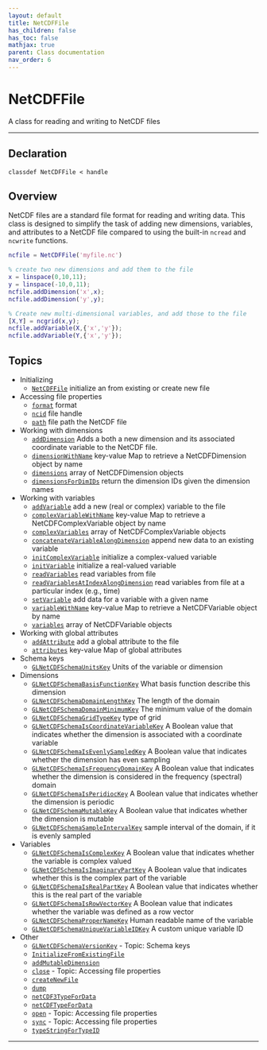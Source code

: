 ```yaml
---
layout: default
title: NetCDFFile
has_children: false
has_toc: false
mathjax: true
parent: Class documentation
nav_order: 6
---
```


#  NetCDFFile

A class for reading and writing to NetCDF files


---

## Declaration

<div class="language-matlab highlighter-rouge"><div class="highlight"><pre class="highlight"><code>classdef NetCDFFile < handle</code></pre></div></div>

## Overview
 
  NetCDF files are a standard file format for reading and writing data.
  This class is designed to simplify the task of adding new dimensions,
  variables, and attributes to a NetCDF file compared to using the
  built-in `ncread` and `ncwrite` functions.
 
  ```matlab
  ncfile = NetCDFFile('myfile.nc')
 
  % create two new dimensions and add them to the file
  x = linspace(0,10,11);
  y = linspace(-10,0,11);
  ncfile.addDimension('x',x);
  ncfile.addDimension('y',y);
 
  % Create new multi-dimensional variables, and add those to the file
  [X,Y] = ncgrid(x,y);
  ncfile.addVariable(X,{'x','y'});
  ncfile.addVariable(Y,{'x','y'});
  ```
 
                 
  


## Topics
+ Initializing
  + [`NetCDFFile`](/classes/netcdffile/netcdffile.html) initialize an from existing or create new file
+ Accessing file properties
  + [`format`](/classes/netcdffile/format.html) format
  + [`ncid`](/classes/netcdffile/ncid.html) file handle
  + [`path`](/classes/netcdffile/path.html) file path the NetCDF file
+ Working with dimensions
  + [`addDimension`](/classes/netcdffile/adddimension.html) Adds a both a new dimension and its associated coordinate variable to the NetCDF file.
  + [`dimensionWithName`](/classes/netcdffile/dimensionwithname.html) key-value Map to retrieve a NetCDFDimension object by name
  + [`dimensions`](/classes/netcdffile/dimensions.html) array of NetCDFDimension objects
  + [`dimensionsForDimIDs`](/classes/netcdffile/dimensionsfordimids.html) return the dimension IDs given the dimension names
+ Working with variables
  + [`addVariable`](/classes/netcdffile/addvariable.html) add a new (real or complex) variable to the file
  + [`complexVariableWithName`](/classes/netcdffile/complexvariablewithname.html) key-value Map to retrieve a NetCDFComplexVariable object by name
  + [`complexVariables`](/classes/netcdffile/complexvariables.html) array of NetCDFComplexVariable objects
  + [`concatenateVariableAlongDimension`](/classes/netcdffile/concatenatevariablealongdimension.html) append new data to an existing variable
  + [`initComplexVariable`](/classes/netcdffile/initcomplexvariable.html) initialize a complex-valued variable
  + [`initVariable`](/classes/netcdffile/initvariable.html) initialize a real-valued variable
  + [`readVariables`](/classes/netcdffile/readvariables.html) read variables from file
  + [`readVariablesAtIndexAlongDimension`](/classes/netcdffile/readvariablesatindexalongdimension.html) read variables from file at a particular index (e.g., time)
  + [`setVariable`](/classes/netcdffile/setvariable.html) add data for a variable with a given name
  + [`variableWithName`](/classes/netcdffile/variablewithname.html) key-value Map to retrieve a NetCDFVariable object by name
  + [`variables`](/classes/netcdffile/variables.html) array of NetCDFVariable objects
+ Working with global attributes
  + [`addAttribute`](/classes/netcdffile/addattribute.html) add a global attribute to the file
  + [`attributes`](/classes/netcdffile/attributes.html) key-value Map of global attributes
+ Schema keys
  + [`GLNetCDFSchemaUnitsKey`](/classes/netcdffile/glnetcdfschemaunitskey.html) Units of the variable or dimension
+ Dimensions
  + [`GLNetCDFSchemaBasisFunctionKey`](/classes/netcdffile/glnetcdfschemabasisfunctionkey.html) What basis function describe this dimension
  + [`GLNetCDFSchemaDomainLengthKey`](/classes/netcdffile/glnetcdfschemadomainlengthkey.html) The length of the domain
  + [`GLNetCDFSchemaDomainMinimumKey`](/classes/netcdffile/glnetcdfschemadomainminimumkey.html) The minimum value of the domain
  + [`GLNetCDFSchemaGridTypeKey`](/classes/netcdffile/glnetcdfschemagridtypekey.html) type of grid
  + [`GLNetCDFSchemaIsCoordinateVariableKey`](/classes/netcdffile/glnetcdfschemaiscoordinatevariablekey.html) A Boolean value that indicates whether the dimension is associated with a coordinate variable
  + [`GLNetCDFSchemaIsEvenlySampledKey`](/classes/netcdffile/glnetcdfschemaisevenlysampledkey.html) A Boolean value that indicates whether the dimension has even sampling
  + [`GLNetCDFSchemaIsFrequencyDomainKey`](/classes/netcdffile/glnetcdfschemaisfrequencydomainkey.html) A Boolean value that indicates whether the dimension is considered in the frequency (spectral) domain
  + [`GLNetCDFSchemaIsPeridiocKey`](/classes/netcdffile/glnetcdfschemaisperidiockey.html) A Boolean value that indicates whether the dimension is periodic
  + [`GLNetCDFSchemaMutableKey`](/classes/netcdffile/glnetcdfschemamutablekey.html) A Boolean value that indicates whether the dimension is mutable
  + [`GLNetCDFSchemaSampleIntervalKey`](/classes/netcdffile/glnetcdfschemasampleintervalkey.html) sample interval of the domain, if it is evenly sampled
+ Variables
  + [`GLNetCDFSchemaIsComplexKey`](/classes/netcdffile/glnetcdfschemaiscomplexkey.html) A Boolean value that indicates whether the variable is complex valued
  + [`GLNetCDFSchemaIsImaginaryPartKey`](/classes/netcdffile/glnetcdfschemaisimaginarypartkey.html) A Boolean value that indicates whether this is the complex part of the variable
  + [`GLNetCDFSchemaIsRealPartKey`](/classes/netcdffile/glnetcdfschemaisrealpartkey.html) A Boolean value that indicates whether this is the real part of the variable
  + [`GLNetCDFSchemaIsRowVectorKey`](/classes/netcdffile/glnetcdfschemaisrowvectorkey.html) A Boolean value that indicates whether the variable was defined as a row vector
  + [`GLNetCDFSchemaProperNameKey`](/classes/netcdffile/glnetcdfschemapropernamekey.html) Human readable name of the variable
  + [`GLNetCDFSchemaUniqueVariableIDKey`](/classes/netcdffile/glnetcdfschemauniquevariableidkey.html) A custom unique variable ID
+ Other
  + [`GLNetCDFSchemaVersionKey`](/classes/netcdffile/glnetcdfschemaversionkey.html) - Topic: Schema keys
  + [`InitializeFromExistingFile`](/classes/netcdffile/initializefromexistingfile.html) 
  + [`addMutableDimension`](/classes/netcdffile/addmutabledimension.html) 
  + [`close`](/classes/netcdffile/close.html) - Topic: Accessing file properties
  + [`createNewFile`](/classes/netcdffile/createnewfile.html) 
  + [`dump`](/classes/netcdffile/dump.html) 
  + [`netCDF3TypeForData`](/classes/netcdffile/netcdf3typefordata.html) 
  + [`netCDFTypeForData`](/classes/netcdffile/netcdftypefordata.html) 
  + [`open`](/classes/netcdffile/open.html) - Topic: Accessing file properties
  + [`sync`](/classes/netcdffile/sync.html) - Topic: Accessing file properties
  + [`typeStringForTypeID`](/classes/netcdffile/typestringfortypeid.html) 


---